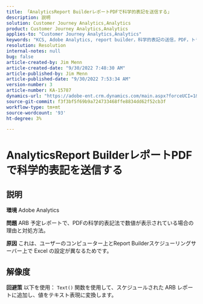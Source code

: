 ```yaml
---
title: 「AnalyticsReport BuilderレポートPDFで科学的表記を送信する」
description: 説明
solution: Customer Journey Analytics,Analytics
product: Customer Journey Analytics,Analytics
applies-to: "Customer Journey Analytics,Analytics"
keywords: "KCS, Adobe Analytics, report builder，科学的表記の送信，PDF，トラブルシューティング"
resolution: Resolution
internal-notes: null
bug: false
article-created-by: Jim Menn
article-created-date: "9/30/2022 7:48:30 AM"
article-published-by: Jim Menn
article-published-date: "9/30/2022 7:53:34 AM"
version-number: 3
article-number: KA-15787
dynamics-url: "https://adobe-ent.crm.dynamics.com/main.aspx?forceUCI=1&pagetype=entityrecord&etn=knowledgearticle&id=04646b45-9440-ed11-9db1-0022480866ad"
source-git-commit: f3f3bf5f69b9a724733468ffe8834dd62f52cb3f
workflow-type: tm+mt
source-wordcount: '93'
ht-degree: 3%

---
```


# AnalyticsReport BuilderレポートPDFで科学的表記を送信する

## 説明


<b>環境</b>
Adobe Analytics

<b>問題</b>
ARB 予定レポートで、PDFの科学的表記法で数値が表示されている場合の理由と対処方法。

<b>原因</b>
これは、ユーザーのコンピューター上とReport Builderスケジューリングサーバー上で Excel の設定が異なるためです。


## 解像度


<b>回避策</b>
以下を使用： `Text()` 関数を使用して、スケジュールされた ARB レポートに追加し、値をテキスト表現に変換します。

